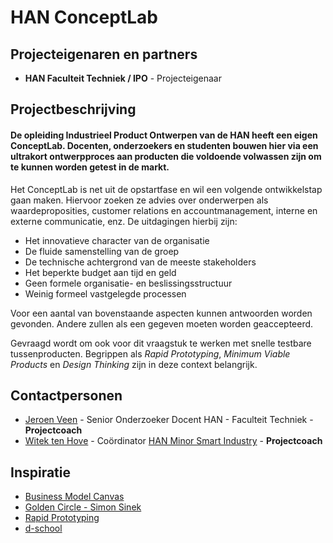 # HAN ConceptLab

## Projecteigenaren en partners
+ **HAN Faculteit Techniek / IPO** - Projecteigenaar
 

## Projectbeschrijving
#### De opleiding Industrieel Product Ontwerpen van de HAN heeft een eigen ConceptLab. Docenten, onderzoekers en studenten bouwen hier via een ultrakort ontwerpproces aan producten die voldoende volwassen zijn om te kunnen worden getest in de markt.

Het ConceptLab is net uit de opstartfase en wil een volgende ontwikkelstap gaan maken. Hiervoor zoeken ze advies over onderwerpen als waardeproposities, customer relations en accountmanagement, interne en externe communicatie, enz. De uitdagingen hierbij zijn:

+ Het innovatieve character van de organisatie
+ De fluide samenstelling van de groep
+ De technische achtergrond van de meeste stakeholders
+ Het beperkte budget aan tijd en geld
+ Geen formele organisatie- en beslissingsstructuur
+ Weinig formeel vastgelegde processen

Voor een aantal van bovenstaande aspecten kunnen antwoorden worden gevonden. Andere zullen als een gegeven moeten worden geaccepteerd.

Gevraagd wordt om ook voor dit vraagstuk te werken met snelle testbare tussenproducten. Begrippen als *Rapid Prototyping*, *Minimum Viable Products* en *Design Thinking* zijn in deze context belangrijk.

## Contactpersonen
+ [Jeroen Veen](https://www.linkedin.com/in/jeroen-veen-3244444/) - Senior Onderzoeker Docent HAN - Faculteit Techniek - **Projectcoach**
+ [Witek ten Hove](https://www.linkedin.com/in/witektenhove/) - Coördinator [HAN Minor Smart Industry](https://witusj.github.io/MinorSI/) - **Projectcoach**

## Inspiratie
+ [Business Model Canvas](https://en.wikipedia.org/wiki/Business_Model_Canvas#/media/File:Business_Model_Canvas.png)
+ [Golden Circle - Simon Sinek](https://youtu.be/u4ZoJKF_VuA)
+ [Rapid Prototyping](https://youtu.be/sYWkiv1hTPM)
+ [d-school](https://dschool.stanford.edu/)
